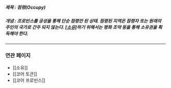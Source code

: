 ##### 제목 : 점령(Occupy)
##### 개념 : 프로빈스를 공성을 통해 단순 점령만 된 상태. 점령된 지역은 점령자 또는 원래의 주인의 국가로 간주 되지 않는다. [[소유]](Own)하기 위해서는 평화 조약 등을 통해 소유권을 획득해야 한다.

--- 

### 연관 페이지
- [[소유]]
- [[코어 토큰]]
- [[코어 프로빈스]]
